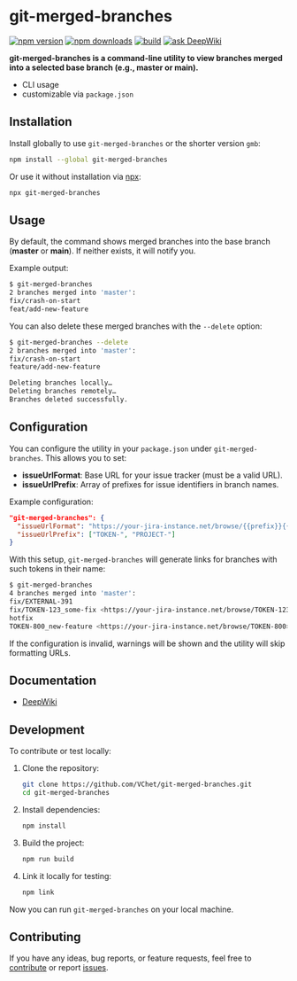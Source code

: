# git-merged-branches

[![npm version][npm-version-img]][npm-version-href]
[![npm downloads][npm-downloads-img]][npm-downloads-href]
[![build][build-img]][build-href]
[![ask DeepWiki][deep-wiki-img]][deep-wiki-href]

**git-merged-branches is a command-line utility to view branches merged into a selected base branch (e.g., master or main).**

- CLI usage
- customizable via `package.json`

## Installation

Install globally to use `git-merged-branches` or the shorter version `gmb`:

```bash
npm install --global git-merged-branches
```

Or use it without installation via [npx](https://docs.npmjs.com/cli/v7/commands/npx):

```bash
npx git-merged-branches
```

## Usage

By default, the command shows merged branches into the base branch (**master** or **main**).
If neither exists, it will notify you.

Example output:

```bash
$ git-merged-branches
2 branches merged into 'master':
fix/crash-on-start
feat/add-new-feature
```

You can also delete these merged branches with the `--delete` option:

```bash
$ git-merged-branches --delete
2 branches merged into 'master':
fix/crash-on-start
feature/add-new-feature

Deleting branches locally…
Deleting branches remotely…
Branches deleted successfully.
```

## Configuration

You can configure the utility in your `package.json` under `git-merged-branches`. This allows you to set:

- **issueUrlFormat**: Base URL for your issue tracker (must be a valid URL).
- **issueUrlPrefix**: Array of prefixes for issue identifiers in branch names.

Example configuration:

```json
"git-merged-branches": {
  "issueUrlFormat": "https://your-jira-instance.net/browse/{{prefix}}{{id}}",
  "issueUrlPrefix": ["TOKEN-", "PROJECT-"]
}
```

With this setup, `git-merged-branches` will generate links for branches with such tokens in their name:

```bash
$ git-merged-branches
4 branches merged into 'master':
fix/EXTERNAL-391
fix/TOKEN-123_some-fix <https://your-jira-instance.net/browse/TOKEN-123>
hotfix
TOKEN-800_new-feature <https://your-jira-instance.net/browse/TOKEN-800>
```

If the configuration is invalid, warnings will be shown and the utility will skip formatting URLs.

## Documentation

- [DeepWiki](https://deepwiki.com/VChet/git-merged-branches)

## Development

To contribute or test locally:

1. Clone the repository:

    ```bash
    git clone https://github.com/VChet/git-merged-branches.git
    cd git-merged-branches
    ```

1. Install dependencies:

    ```bash
    npm install
    ```

1. Build the project:

    ```bash
    npm run build
    ```

1. Link it locally for testing:

    ```bash
    npm link
    ```

Now you can run `git-merged-branches` on your local machine.

## Contributing

If you have any ideas, bug reports, or feature requests,
feel free to [contribute](https://github.com/VChet/git-merged-branches/pulls)
or report [issues](https://github.com/VChet/git-merged-branches/issues).

<!-- Badges -->
[npm-version-img]: https://img.shields.io/npm/v/git-merged-branches?style=flat-square
[npm-version-href]: https://npmjs.com/package/git-merged-branches
[npm-downloads-img]: https://img.shields.io/npm/dm/git-merged-branches?style=flat-square
[npm-downloads-href]: https://npmjs.com/package/git-merged-branches
[build-img]: https://img.shields.io/github/actions/workflow/status/VChet/git-merged-branches/build.yaml?style=flat-square
[build-href]: https://github.com/VChet/git-merged-branches/actions/workflows/build.yml
[deep-wiki-img]: https://img.shields.io/badge/ask-DeepWiki-blue?style=flat-square
[deep-wiki-href]: https://deepwiki.com/VChet/git-merged-branches
